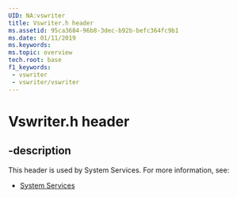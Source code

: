 ```yaml
---
UID: NA:vswriter
title: Vswriter.h header
ms.assetid: 95ca3684-96b8-3dec-b92b-befc364fc9b1
ms.date: 01/11/2019
ms.keywords: 
ms.topic: overview
tech.root: base
f1_keywords:
 - vswriter
 - vswriter/vswriter
---
```


# Vswriter.h header


## -description

This header is used by System Services. For more information, see:

- [System Services](../_base/index.md)

